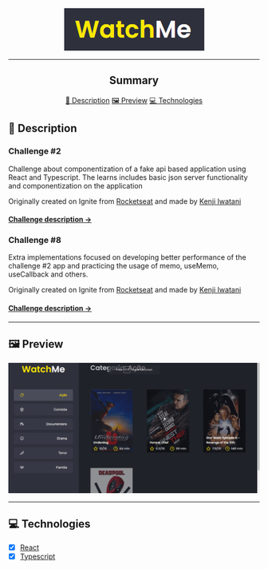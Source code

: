 <section align="center">
    <img width="281px" height="85px" src="./src/assets/logo.png" />
</section>

---

<h2 align="center">Summary</h2>

<p align="center">
    <a href="#description">📙 Description</a>
    <a href="#preview">🖼️ Preview</a>
    <a href="#technologies">💻 Technologies</a>
</p>

<H2 id="about">📙 Description</H2>

<h3>Challenge #2</h3>

<p>Challenge about componentization of a fake api based application using React and Typescript. The learns includes basic json server functionality and componentization on the application</p>
<p>Originally created on Ignite from <a href="https://www.rocketseat.com.br/">Rocketseat</a> and made by <a href="https://www.linkedin.com/in/kleverson-kenji-iwatani/">Kenji Iwatani</a></p>

<p>
    <h4><a href="https://www.notion.so/Desafio-02-Componentizando-a-aplica-o-b9f0f025c95b437699d0c3115f55b0f1">Challenge description &rarr;</a></h3>
</p>

<h3>Challenge #8</h3>

<p>Extra implementations focused on developing better performance of the challenge #2 app and practicing the usage of memo, useMemo, useCallback and others.</p>
<p>Originally created on Ignite from <a href="https://www.rocketseat.com.br/">Rocketseat</a> and made by <a href="https://www.linkedin.com/in/kleverson-kenji-iwatani/">Kenji Iwatani</a></p>

<p>
    <h4><a href="https://efficient-sloth-d85.notion.site/Desafio-01-Otimizando-a-aplica-o-2942004b422d455891756300d88d0b9a">Challenge description &rarr;</a></h3>
</p>

---

<H2 id="preview">🖼️ Preview</H2>

<section align="center">
    <img alt="Website overview" src="./src/assets/preview.gif"/>
</section>

---

<H2 id="technologies">💻 Technologies</H2>

- [x] <a href="https://reactjs.org/">React</a>
- [x] <a href="https://www.typescriptlang.org/">Typescript</a>
